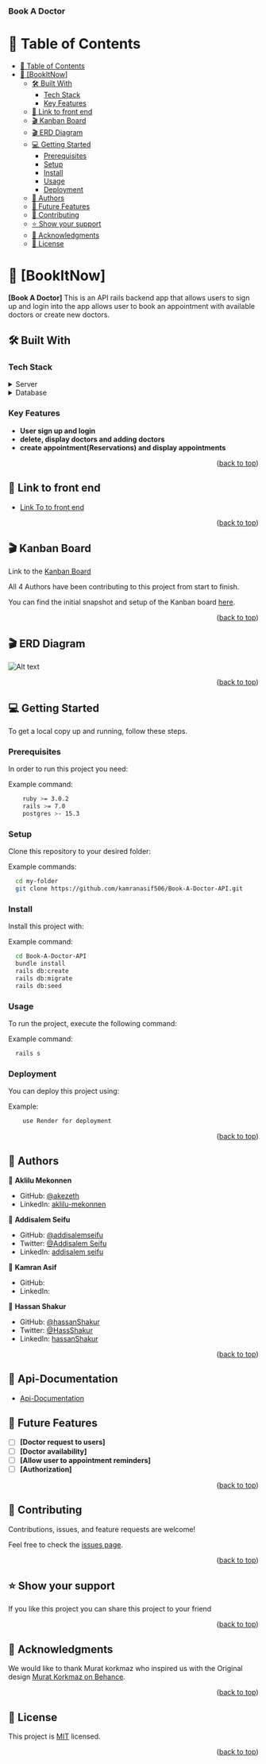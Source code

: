 <a name="readme-top"></a>

  <h3><b>Book A Doctor</b></h3>

</div>

<!-- TABLE OF CONTENTS -->

# 📗 Table of Contents

- [📗 Table of Contents](#-table-of-contents)
- [📖 \[BookItNow\] ](#-bookitnow-)
  - [🛠 Built With ](#-built-with-)
    - [Tech Stack ](#tech-stack-)
    - [Key Features ](#key-features-)
  - [🚀 Link to front end ](#-link-to-front-end-)
  - [🎬 Kanban Board ](#-kanban-board-)
  - [🎬 ERD Diagram ](#-erd-diagram-)
  - [💻 Getting Started ](#-getting-started-)
    - [Prerequisites](#prerequisites)
    - [Setup](#setup)
    - [Install](#install)
    - [Usage](#usage)
    - [Deployment](#deployment)
  - [👥 Authors ](#-authors-)
  - [🔭 Future Features ](#-future-features-)
  - [🤝 Contributing ](#-contributing-)
  - [⭐️ Show your support ](#️-show-your-support-)
  - [🙏 Acknowledgments ](#-acknowledgments-)
  - [📝 License ](#-license-)

<!-- PROJECT DESCRIPTION -->

# 📖 [BookItNow] <a name="about-project"></a>

**[Book A Doctor]** This is an API rails backend app that allows users to sign up and login into the app allows user to book an appointment with available doctors or create new doctors.

## 🛠 Built With <a name="built-with"></a>

### Tech Stack <a name="tech-stack"></a>
<details>
  <summary>Server</summary>
  <ul>
    <li><a href="https://rubyonrails.org/">Ruby on rails</a></li>
  </ul>
</details>

<details>
<summary>Database</summary>
  <ul>
    <li><a href="https://www.postgresql.org/">PostgreSQL</a></li>
  </ul>
</details>

<!-- Features -->

### Key Features <a name="key-features"></a>

- **User sign up and login**
- **delete, display doctors and adding doctors**
- **create appointment(Reservations) and display appointments**

<p align="right">(<a href="#readme-top">back to top</a>)</p>

## 🚀 Link to front end <a name="link-to-frontend"></a>

- [Link To to front end](https://github.com/kamranasif506/Book-A-Doctor)

<p align="right">(<a href="#readme-top">back to top</a>)</p>

## 🎬 Kanban Board <a id="kanban"></a>

Link to the [Kanban Board](https://github.com/users/kamranasif506/projects/7)

All 4 Authors have been contributing to this project from start to finish.

You can find the initial snapshot and setup of the Kanban board [here](https://user-images.githubusercontent.com/116703083/281520773-c2c88620-3ece-4598-bddd-0c2c641d4adb.png).

<p align="right">(<a href="#readme-top">back to top</a>)</p>

## 🎬 ERD Diagram <a id="erd"></a>
![Alt text](https://user-images.githubusercontent.com/116703083/281521416-80133614-8d76-41ce-a1ba-a952e6e5678e.png)

<p align="right">(<a href="#readme-top">back to top</a>)</p>

## 💻 Getting Started <a name="getting-started"></a>

To get a local copy up and running, follow these steps.

### Prerequisites

In order to run this project you need:

Example command:

```sh
    ruby >= 3.0.2
    rails >= 7.0
    postgres >- 15.3

```
 
### Setup

Clone this repository to your desired folder:

Example commands:

```sh
  cd my-folder
  git clone https://github.com/kamranasif506/Book-A-Doctor-API.git
```

### Install

Install this project with:

Example command:

```sh
  cd Book-A-Doctor-API
  bundle install
  rails db:create
  rails db:migrate
  rails db:seed
```

### Usage

To run the project, execute the following command:

Example command:

```sh
  rails s
```

### Deployment

You can deploy this project using:


Example:

```sh
    use Render for deployment
```

<p align="right">(<a href="#readme-top">back to top</a>)</p>

<!-- AUTHORS -->

## 👥 Authors <a name="authors"></a>

👤 **Aklilu Mekonnen**

- GitHub: [@akezeth](https://github.com/akezeth)
- LinkedIn: [aklilu-mekonnen](https://www.linkedin.com/in/aklilu-mekonnen/)

👤 **Addisalem Seifu**
- GitHub: [@addisalemseifu](https://github.com/githubhandle)
- Twitter: [@Addisalem Seifu](https://twitter.com/addisalems92518)
- LinkedIn: [addisalem seifu](https://www.linkedin.com/in/addisalemseifu/)

👤 **Kamran Asif**
- GitHub: [](https://github.com/kamranasif506)
- LinkedIn: [](https://www.linkedin.com/in/kamran-asif)

👤 **Hassan Shakur**

- GitHub: [@hassanShakur](https://github.com/hassanShakur)
- Twitter: [@HassShakur](https://twitter.com/HassShakur)
- LinkedIn: [hassanShakur](https://linkedin.com/in/hassanShakur)

<p align="right">(<a href="#readme-top">back to top</a>)</p>

<!-- Documentation -->

## 📖 Api-Documentation <a name="Api-Documentation"></a>

- [Api-Documentation](http://localhost:4000/api-docs/index.html)

<!-- FUTURE FEATURES -->

## 🔭 Future Features <a name="future-features"></a>

- [ ] **[Doctor request to users]**
- [ ] **[Doctor availability]**
- [ ] **[Allow user to appointment reminders]**
- [ ] **[Authorization]**

<p align="right">(<a href="#readme-top">back to top</a>)</p>

<!-- CONTRIBUTING -->

## 🤝 Contributing <a name="contributing"></a>

Contributions, issues, and feature requests are welcome!

Feel free to check the [issues page](../../issues/).

<p align="right">(<a href="#readme-top">back to top</a>)</p>

<!-- SUPPORT -->

## ⭐️ Show your support <a name="support"></a>

If you like this project you can share this project to your friend

<p align="right">(<a href="#readme-top">back to top</a>)</p>

<!-- ACKNOWLEDGEMENTS -->

## 🙏 Acknowledgments <a name="acknowledgements"></a>

We would like to thank Murat korkmaz who inspired us with the Original design [Murat Korkmaz on Behance](https://www.behance.net/gallery/26425031/Vespa-Responsive-Redesign).
<p align="right">(<a href="#readme-top">back to top</a>)</p>

<!-- LICENSE -->

## 📝 License <a name="license"></a>

This project is [MIT](./LICENSE) licensed.

<p align="right">(<a href="#readme-top">back to top</a>)</p>